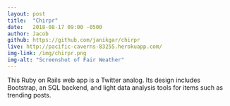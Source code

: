 ```yaml
---
layout: post
title:  "Chirpr"
date:   2018-08-17 09:00 -0500
author: Jacob
github: https://github.com/janikgar/chirpr
live: http://pacific-caverns-83255.herokuapp.com/
img-link: /img/chirpr.png
img-alt: "Screenshot of Fair Weather"
---
```


This Ruby on Rails web app is a Twitter analog. Its design includes Bootstrap, an SQL backend, and light data analysis tools for items such as trending posts.